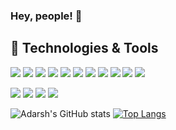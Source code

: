 ### Hey, people! 👋

<!--
**Adarsh-g-s/Adarsh-g-s** is a ✨ _special_ ✨ repository because its `README.md` (this file) appears on your GitHub profile.

Here are some ideas to get you started:

- 🔭 I’m currently working on ...
- 🌱 I’m currently learning ...
- 👯 I’m looking to collaborate on ...
- 🤔 I’m looking for help with ...
- 💬 Ask me about ...
- 📫 How to reach me: ...
- 😄 Pronouns: ...
- ⚡ Fun fact: ...
-->

<!-- [![Adarsh's GitHub stats](https://github-readme-stats.vercel.app/api?username=Adarsh-g-s)](https://github.com/Adarsh-g-s/github-readme-stats) -->
## 🔧 Technologies & Tools
![](https://img.shields.io/badge/OS-Linux-informational?style=flat&logo=linux&logoColor=white&color=2bbc8a)
![](https://img.shields.io/badge/OS-Windows-informational?style=flat&logo=windows&logoColor=white&color=2bbc8a)
![](https://img.shields.io/badge/Editor-Eclipse-informational?style=flat&logo=eclipse&logoColor=white&color=2bbc8a)
![](https://img.shields.io/badge/Editor-Pycharm-informational?style=flat&logo=pycharm&logoColor=white&color=2bbc8a)
![](https://img.shields.io/badge/Editor-Jupyter-informational?style=flat&logo=jupyter&logoColor=white&color=2bbc8a)
![](https://img.shields.io/badge/Editor-Visualstudio-informational?style=flat&logo=visual-studio&logoColor=white&color=2bbc8a)
![](https://img.shields.io/badge/Code-Python-informational?style=flat&logo=python&logoColor=white&color=2bbc8a)
![](https://img.shields.io/badge/Code-JavaScript-informational?style=flat&logo=javascript&logoColor=white&color=2bbc8a)
![](https://img.shields.io/badge/Code-Java-informational?style=flat&logo=java&logoColor=white&color=2bbc8a)
![](https://img.shields.io/badge/Code-R-informational?style=flat&logo=r&logoColor=white&color=2bbc8a)
![](https://img.shields.io/badge/Code-Csharp-informational?style=flat&logo=c#&logoColor=white&color=2bbc8a)
<!--  ![](https://img.shields.io/badge/Code-Vue-informational?style=flat&logo=vue.js&logoColor=white&color=2bbc8a)
![](https://img.shields.io/badge/Shell-Bash-informational?style=flat&logo=gnu-bash&logoColor=white&color=2bbc8a)
![](https://img.shields.io/badge/Tools-PostgreSQL-informational?style=flat&logo=postgresql&logoColor=white&color=2bbc8a) -->
![](https://img.shields.io/badge/Tools-Docker-informational?style=flat&logo=docker&logoColor=white&color=2bbc8a)
![](https://img.shields.io/badge/Tools-Kubernetes-informational?style=flat&logo=kubernetes&logoColor=white&color=2bbc8a)
![](https://img.shields.io/badge/Tools-Red_Hat_OpenShift-informational?style=flat&logo=red-hat-open-shift&logoColor=white&color=2bbc8a)
![](https://img.shields.io/badge/Cloud-Digital_Ocean-informational?style=flat&logo=digitalocean&logoColor=white&color=2bbc8a)

![Adarsh's GitHub stats](https://github-readme-stats.vercel.app/api?username=Adarsh-g-s&count_private=true&show_icons=true&theme=radical&hide=contribs,stars) [![Top Langs](https://github-readme-stats.vercel.app/api/top-langs/?username=Adarsh-g-s&langs_count=10&layout=compact)](https://github.com/Adarsh-g-s/github-readme-stats)

<!-- [![Top Langs](https://github-readme-stats.vercel.app/api/top-langs/?username=Adarsh-g-s&layout=compact)](https://github.com/Adarsh-g-s/github-readme-stats) -->



<!--  [![Top Langs](https://github-readme-stats.vercel.app/api/top-langs/?username=Adarsh-g-s&count_private=true)](https://github.com/Adarsh-g-s/github-readme-stats) -->


<!-- ![](https://img.shields.io/badge/<OS>-<Windows>-informational?style=flat&logo=<LOGO_NAME>&logoColor=white&color=2bbc8a)  -->
